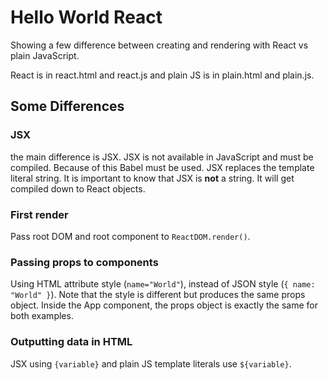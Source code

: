 # Hello World React

Showing a few difference between creating and rendering with React vs plain JavaScript.

React is in react.html and react.js and plain JS is in plain.html and plain.js.

## Some Differences

### JSX
the main difference is JSX. JSX is not available in JavaScript and must be compiled.  Because of this Babel must be used.  JSX replaces the template literal string.  It is important to know that JSX is **not** a string.  It will get compiled down to React objects.

### First render
Pass root DOM and root component to `ReactDOM.render()`.

### Passing props to components
Using HTML attribute style (`name="World"`), instead of JSON style (`{ name: "World" }`).  Note that the style is different but produces the same props object.  Inside the App component, the props object is exactly the same for both examples.

### Outputting data in HTML
JSX using `{variable}` and plain JS template literals use `${variable}`.